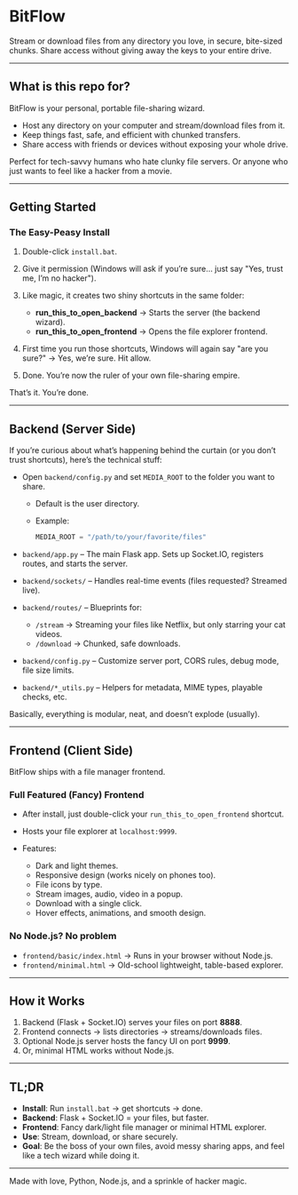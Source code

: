 # BitFlow

Stream or download files from any directory you love, in secure, bite-sized chunks.
Share access without giving away the keys to your entire drive. 

---

## What is this repo for?

BitFlow is your personal, portable file-sharing wizard.

* Host any directory on your computer and stream/download files from it.
* Keep things fast, safe, and efficient with chunked transfers.
* Share access with friends or devices without exposing your whole drive.

Perfect for tech-savvy humans who hate clunky file servers. Or anyone who just wants to feel like a hacker from a movie.

---

## Getting Started

### The Easy-Peasy Install

1. Double-click `install.bat`.
2. Give it permission (Windows will ask if you’re sure… just say "Yes, trust me, I’m no hacker").
3. Like magic, it creates two shiny shortcuts in the same folder:

   * **run\_this\_to\_open\_backend** → Starts the server (the backend wizard).
   * **run\_this\_to\_open\_frontend** → Opens the file explorer frontend.
4. First time you run those shortcuts, Windows will again say "are you sure?" → Yes, we’re sure. Hit allow.
5. Done. You’re now the ruler of your own file-sharing empire.

That’s it. You’re done.

---

## Backend (Server Side)

If you’re curious about what’s happening behind the curtain (or you don’t trust shortcuts), here’s the technical stuff:

* Open `backend/config.py` and set `MEDIA_ROOT` to the folder you want to share.

  * Default is the user directory.
  * Example:

    ```python
    MEDIA_ROOT = "/path/to/your/favorite/files"
    ```
    
* `backend/app.py` – The main Flask app. Sets up Socket.IO, registers routes, and starts the server.
* `backend/sockets/` – Handles real-time events (files requested? Streamed live).
* `backend/routes/` – Blueprints for:

  * `/stream` → Streaming your files like Netflix, but only starring your cat videos.
  * `/download` → Chunked, safe downloads.
* `backend/config.py` – Customize server port, CORS rules, debug mode, file size limits.
* `backend/*_utils.py` – Helpers for metadata, MIME types, playable checks, etc.

Basically, everything is modular, neat, and doesn’t explode (usually).

---

## Frontend (Client Side)

BitFlow ships with a file manager frontend.

### Full Featured (Fancy) Frontend

* After install, just double-click your `run_this_to_open_frontend` shortcut.
* Hosts your file explorer at `localhost:9999`.
* Features:

  * Dark and light themes.
  * Responsive design (works nicely on phones too).
  * File icons by type.
  * Stream images, audio, video in a popup.
  * Download with a single click.
  * Hover effects, animations, and smooth design.

### No Node.js? No problem

* `frontend/basic/index.html` → Runs in your browser without Node.js.
* `frontend/minimal.html` → Old-school lightweight, table-based explorer.

---

## How it Works

1. Backend (Flask + Socket.IO) serves your files on port **8888**.
2. Frontend connects → lists directories → streams/downloads files.
3. Optional Node.js server hosts the fancy UI on port **9999**.
4. Or, minimal HTML works without Node.js.

---

## TL;DR

* **Install**: Run `install.bat` → get shortcuts → done.
* **Backend**: Flask + Socket.IO = your files, but faster.
* **Frontend**: Fancy dark/light file manager or minimal HTML explorer.
* **Use**: Stream, download, or share securely.
* **Goal**: Be the boss of your own files, avoid messy sharing apps, and feel like a tech wizard while doing it.

---

Made with love, Python, Node.js, and a sprinkle of hacker magic.
